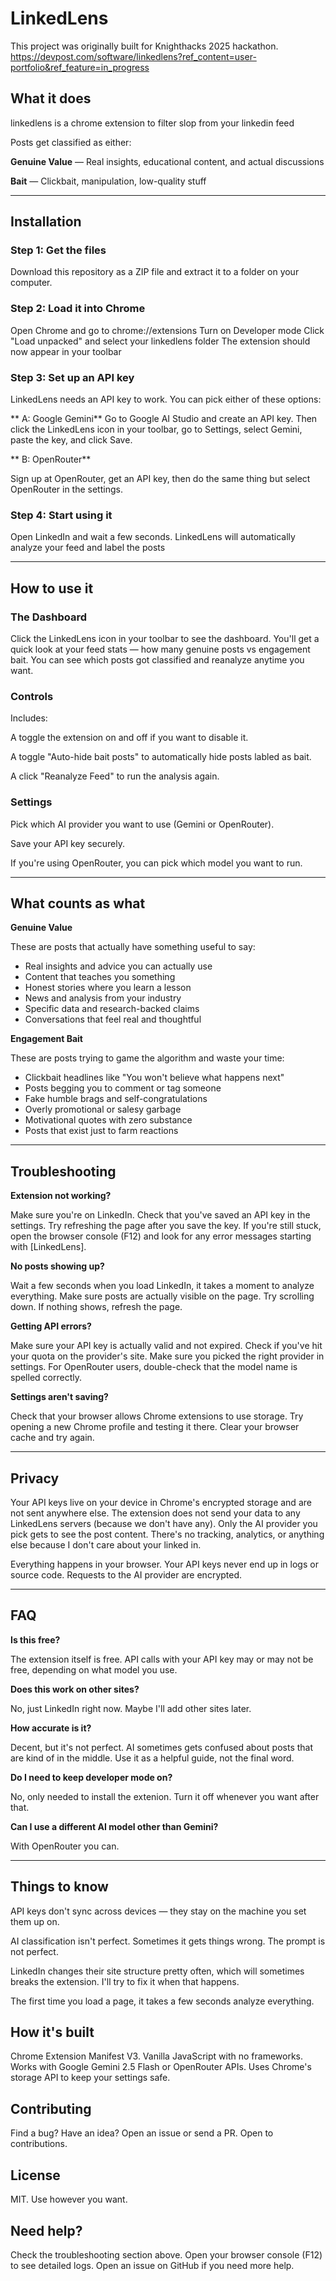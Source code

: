 # LinkedLens
This project was originally built for Knighthacks 2025 hackathon.
https://devpost.com/software/linkedlens?ref_content=user-portfolio&ref_feature=in_progress

## What it does

linkedlens is a chrome extension to filter slop from your linkedin feed



Posts get classified as either:

**Genuine Value** — Real insights, educational content, and actual discussions

**Bait** — Clickbait, manipulation, low-quality stuff

---

## Installation

### Step 1: Get the files

Download this repository as a ZIP file and extract it to a folder on your computer.

### Step 2: Load it into Chrome

Open Chrome and go to chrome://extensions
Turn on Developer mode 
Click "Load unpacked" and select your linkedlens folder
The extension should now appear in your toolbar

### Step 3: Set up an API key

LinkedLens needs an API key to work. You can pick either of these options:

** A: Google Gemini**
Go to Google AI Studio and create an API key. Then click the LinkedLens icon in your toolbar, go to Settings, select Gemini, paste the key, and click Save.

** B: OpenRouter**

Sign up at OpenRouter, get an API key, then do the same thing but select OpenRouter in the settings.

### Step 4: Start using it

Open LinkedIn and wait a few seconds. LinkedLens will automatically analyze your feed and label the posts

---

## How to use it

### The Dashboard

Click the LinkedLens icon in your toolbar to see the dashboard. You'll get a quick look at your feed stats — how many genuine posts vs engagement bait. You can see which posts got classified and reanalyze anytime you want.

### Controls
Includes:

A toggle the extension on and off if you want to disable it.

A toggle "Auto-hide bait posts" to automatically hide posts labled as bait.

A click "Reanalyze Feed" to run the analysis again.

### Settings

Pick which AI provider you want to use (Gemini or OpenRouter).

Save your API key securely.

If you're using OpenRouter, you can pick which model you want to run.

---

## What counts as what

**Genuine Value**

These are posts that actually have something useful to say:
- Real insights and advice you can actually use
- Content that teaches you something
- Honest stories where you learn a lesson
- News and analysis from your industry
- Specific data and research-backed claims
- Conversations that feel real and thoughtful

**Engagement Bait**

These are posts trying to game the algorithm and waste your time:
- Clickbait headlines like "You won't believe what happens next"
- Posts begging you to comment or tag someone
- Fake humble brags and self-congratulations
- Overly promotional or salesy garbage
- Motivational quotes with zero substance
- Posts that exist just to farm reactions

---

## Troubleshooting

**Extension not working?**

Make sure you're on LinkedIn. Check that you've saved an API key in the settings. Try refreshing the page after you save the key. If you're still stuck, open the browser console (F12) and look for any error messages starting with [LinkedLens].

**No posts showing up?**

Wait a few seconds when you load LinkedIn, it takes a moment to analyze everything. Make sure posts are actually visible on the page. Try scrolling down. If nothing shows, refresh the page.

**Getting API errors?**

Make sure your API key is actually valid and not expired. Check if you've hit your quota on the provider's site. Make sure you picked the right provider in settings. For OpenRouter users, double-check that the model name is spelled correctly.

**Settings aren't saving?**

Check that your browser allows Chrome extensions to use storage. Try opening a new Chrome profile and testing it there. Clear your browser cache and try again.

---

## Privacy

Your API keys live on your device in Chrome's encrypted storage and are not sent anywhere else. The extension does not send your data to any LinkedLens servers (because we don't have any). Only the AI provider you pick gets to see the post content. There's no tracking, analytics, or anything else because I don't care about your linked in.

Everything happens in your browser. Your API keys never end up in logs or source code. Requests to the AI provider are encrypted.

---

## FAQ

**Is this free?**

The extension itself is free. API calls with your API key may or may not be free, depending on what model you use.

**Does this work on other sites?**

No, just LinkedIn right now. Maybe I'll add other sites later.

**How accurate is it?**

Decent, but it's not perfect. AI sometimes gets confused about posts that are kind of in the middle. Use it as a helpful guide, not the final word.

**Do I need to keep developer mode on?**

No, only needed to install the extenion. Turn it off whenever you want after that.

**Can I use a different AI model other than Gemini?**

With OpenRouter you can.

---

## Things to know

API keys don't sync across devices — they stay on the machine you set them up on.

AI classification isn't perfect. Sometimes it gets things wrong. The prompt is not perfect.

LinkedIn changes their site structure pretty often, which will sometimes breaks the extension. I'll try to fix it when that happens.

The first time you load a page, it takes a few seconds analyze everything.

## How it's built

Chrome Extension Manifest V3. Vanilla JavaScript with no frameworks. Works with Google Gemini 2.5 Flash or OpenRouter APIs. Uses Chrome's storage API to keep your settings safe.

## Contributing

Find a bug? Have an idea? Open an issue or send a PR. Open to contributions.

## License

MIT. Use however you want.

## Need help?

Check the troubleshooting section above. Open your browser console (F12) to see detailed logs. Open an issue on GitHub if you need more help.

